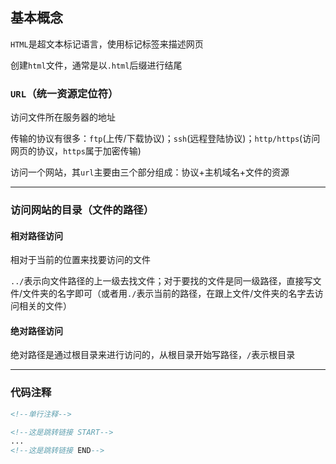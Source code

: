 ## 基本概念

`HTML`是超文本标记语言，使用标记标签来描述网页

创建`html`文件，通常是以`.html`后缀进行结尾

### `URL`（统一资源定位符）

访问文件所在服务器的地址

传输的协议有很多：`ftp`(上传/下载协议)；`ssh`(远程登陆协议)；`http/https`(访问网页的协议，`https`属于加密传输)

访问一个网站，其`url`主要由三个部分组成：协议+主机域名+文件的资源

***

### 访问网站的目录（文件的路径）

#### 相对路径访问

相对于当前的位置来找要访问的文件

`../`表示向文件路径的上一级去找文件；对于要找的文件是同一级路径，直接写文件/文件夹的名字即可（或者用`./`表示当前的路径，在跟上文件/文件夹的名字去访问相关的文件）

#### 绝对路径访问

绝对路径是通过根目录来进行访问的，从根目录开始写路径，`/`表示根目录

***

### 代码注释

```html
<!--单行注释-->
```

```html
<!--这是跳转链接 START-->
...
<!--这是跳转链接 END-->
```

